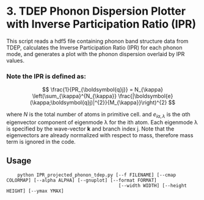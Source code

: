 # 3. TDEP Phonon Dispersion Plotter with Inverse Participation Ratio (IPR)

This script reads a hdf5 file containing phonon band structure data from TDEP, calculates the Inverse Participation Ratio (IPR) for each phonon mode, and generates a plot with the phonon dispersion overlaid by IPR values.

### Note the IPR is defined as:

$$
\frac{1}{PR_{\boldsymbol{q}j}} = N_{\kappa}  \left(\sum_{\kappa}^{N_{\kappa}} \frac{|\boldsymbol{e}(\kappa;\boldsymbol{q}j)|^{2}}{M_{\kappa}}\right)^{2}
$$


where *N* is the total number of atoms in primitive cell. and $e_{i \alpha, \lambda}$ is the αth eigenvector component of eigenmode λ for the ith atom. Each eigenmode λ is specified by the wave-vector **k** and branch index j.  Note that the eigenvectors are already normalized with respect to mass, therefore mass term is ignored in the code.

## Usage
```shell
    python IPR_projected_phonon_tdep.py [--f FILENAME] [--cmap COLORMAP] [--alpha ALPHA] [--gnuplot] [--format FORMAT]
                                         [--width WIDTH] [--height HEIGHT] [--ymax YMAX]
```
